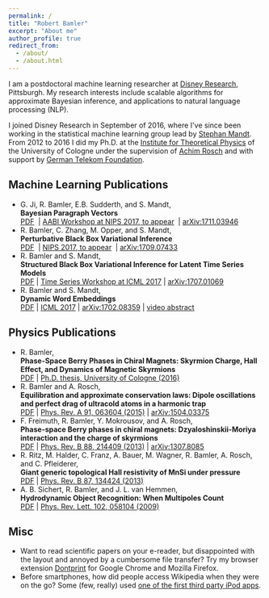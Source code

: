 ```yaml
---
permalink: /
title: "Robert Bamler"
excerpt: "About me"
author_profile: true
redirect_from:
  - /about/
  - /about.html
---
```


I am a postdoctoral machine learning researcher at [Disney Research](https://disneyresearch.com), Pittsburgh.
My research interests include scalable algorithms for approximate Bayesian inference, and applications to natural language processing (NLP).

I joined Disney Research in September of 2016, where I've since been working in the statistical machine learning group lead by [Stephan Mandt](http://stephanmandt.com).
From 2012 to 2016 I did my Ph.D. at the [Institute for Theoretical Physics](http://www.thp.uni-koeln.de/) of the University of Cologne under the supervision of [Achim Rosch](http://www.thp.uni-koeln.de/rosch/A_Rosch.html) and with support by [German Telekom Foundation](https://www.telekom-stiftung.de/en).


## Machine Learning Publications

* G. Ji, R. Bamler, E.B. Sudderth, and S. Mandt,  
  **Bayesian Paragraph Vectors**  
  [PDF](files/ji-bayesian-paragraph-vectors-2017.pdf)
  | [AABI Workshop at NIPS 2017, to appear](http://approximateinference.org/accepted/)
  | [arXiv:1711.03946](https://arxiv.org/abs/1711.03946)
* R. Bamler, C. Zhang, M. Opper, and S. Mandt,  
  **Perturbative Black Box Variational Inference**  
  [PDF](files/bamler-pvi-nips-2017.pdf)
  | [NIPS 2017, to appear](https://nips.cc/Conferences/2017/Schedule?showEvent=9284)
  | [arXiv:1709.07433](http://arxiv.org/abs/1709.07433)
* R. Bamler and S. Mandt,  
  **Structured Black Box Variational Inference for Latent Time Series Models**  
  [PDF](files/bamler-structured-bbvi-tsw-2017.pdf)
  | [Time Series Workshop at ICML 2017](http://roseyu.com/time-series-workshop/#papers)
  | [arXiv:1707.01069](http://arxiv.org/abs/1707.01069)
* R. Bamler and S. Mandt,  
  **Dynamic Word Embeddings**  
  [PDF](files/bamler-dynamic-word-embeddings-icml-2017.pdf)
  | [ICML 2017](http://proceedings.mlr.press/v70/bamler17a.html)
  | [arXiv:1702.08359](http://arxiv.org/abs/1702.08359)
  | [video abstract](https://youtu.be/2uQ6bgemuLw)



## Physics Publications

* R. Bamler,  
  **Phase-Space Berry Phases in Chiral Magnets: Skyrmion Charge, Hall Effect, and Dynamics of Magnetic Skyrmions**  
  [PDF](files/thesis-robert-bamler.pdf)
  | [Ph.D. thesis, University of Cologne (2016)](http://kups.ub.uni-koeln.de/6916/)
* R. Bamler and A. Rosch,  
  **Equilibration and approximate conservation laws: Dipole oscillations and perfect drag of ultracold atoms in a harmonic trap**  
  [PDF](files/bamler-equilibration-pra-2015.pdf)
  | [Phys. Rev. A 91, 063604 (2015)](http://journals.aps.org/pra/abstract/10.1103/PhysRevA.91.063604)
  | [arXiv:1504.03375](http://arxiv.org/abs/1504.03375)
* F. Freimuth, R. Bamler, Y. Mokrousov, and A. Rosch,  
  **Phase-space Berry phases in chiral magnets: Dzyaloshinskii-Moriya interaction and the charge of skyrmions**  
  [PDF](files/freimuth-skyrmion-charge-prb-2013.pdf)
  | [Phys. Rev. B 88, 214409 (2013)](http://prb.aps.org/abstract/PRB/v88/i21/e214409)
  | [arXiv:1307.8085](http://arxiv.org/abs/1307.8085)
* R. Ritz, M. Halder, C. Franz, A. Bauer, M. Wagner, R. Bamler, A. Rosch, and C. Pfleiderer,  
  **Giant generic topological Hall resistivity of MnSi under pressure**  
  [PDF](files/ritz-giant-prb-2013.pdf)
  | [Phys. Rev. B 87, 134424 (2013)](http://prb.aps.org/abstract/PRB/v87/i13/e134424)
* A. B. Sichert, R. Bamler, and J. L. van Hemmen,  
  **Hydrodynamic Object Recognition: When Multipoles Count**  
  [PDF](files/sichert-multipoles-prl-2009.pdf)
  | [Phys. Rev. Lett. 102, 058104 (2009)](http://prl.aps.org/abstract/PRL/v102/i5/e058104)


## Misc

* Want to read scientific papers on your e-reader, but disappointed with the layout and annoyed by a cumbersome file transfer?
  Try my browser extension [Dontprint](http://dontprint.net) for Google Chrome and Mozilla Firefox.
* Before smartphones, how did people access Wikipedia when they were on the go?
  Some (few, really) used [one of the first third party iPod apps](http://encyclopodia.sourceforge.net/).
